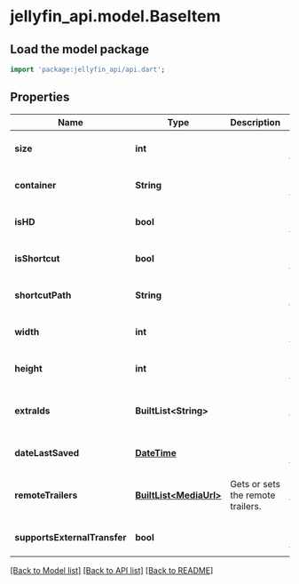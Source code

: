 # jellyfin_api.model.BaseItem

## Load the model package
```dart
import 'package:jellyfin_api/api.dart';
```

## Properties
Name | Type | Description | Notes
------------ | ------------- | ------------- | -------------
**size** | **int** |  | [optional] [default to null]
**container** | **String** |  | [optional] [default to null]
**isHD** | **bool** |  | [optional] [default to null]
**isShortcut** | **bool** |  | [optional] [default to null]
**shortcutPath** | **String** |  | [optional] [default to null]
**width** | **int** |  | [optional] [default to null]
**height** | **int** |  | [optional] [default to null]
**extraIds** | **BuiltList&lt;String&gt;** |  | [optional] [default to const []]
**dateLastSaved** | [**DateTime**](DateTime.md) |  | [optional] [default to null]
**remoteTrailers** | [**BuiltList&lt;MediaUrl&gt;**](MediaUrl.md) | Gets or sets the remote trailers. | [optional] [default to const []]
**supportsExternalTransfer** | **bool** |  | [optional] [default to null]

[[Back to Model list]](../README.md#documentation-for-models) [[Back to API list]](../README.md#documentation-for-api-endpoints) [[Back to README]](../README.md)


